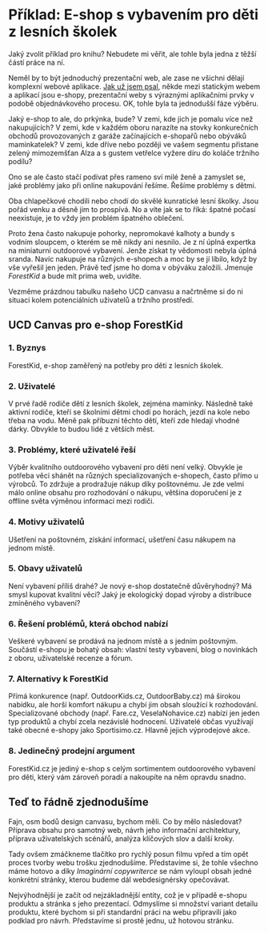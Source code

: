 # Příklad: E-shop s vybavením pro děti z lesních školek

Jaký zvolit příklad pro knihu? Nebudete mi věřit, ale tohle byla jedna z těžší částí práce na ní.

Neměl by to být jednoduchý prezentační web, ale zase ne všichni dělají komplexní webové aplikace. [Jak už jsem psal](weby-vs-aplikace.md), někde mezi statickým webem a aplikací jsou e-shopy, prezentační weby s výraznými aplikačními prvky v podobě objednávkového procesu. OK, tohle byla ta jednodušší fáze výběru.

Jaký e-shop to ale, do prkýnka, bude? V zemi, kde jich je pomalu více než nakupujících? V zemi, kde v každém oboru narazíte na stovky konkurečních obchodů provozovaných z garáže začínajících e-shopařů nebo obýváků maminkatelek? V zemi, kde dříve nebo později ve vašem segmentu přistane zelený mimozemšťan Alza a s gustem vetřelce vyžere díru do koláče tržního podílu? 

Ono se ale často stačí podívat přes rameno sví milé ženě a zamyslet se, jaké problémy jako při online nakupování řešíme. Řešíme problémy s dětmi. 

Oba chlapečkové chodili nebo chodí do skvělé kunratické lesní školky. Jsou pořád venku a děsně jim to prospívá. No a víte jak se to říká: špatné počasí neexistuje, je to vždy jen problém špatného oblečení. 

Proto žena často nakupuje pohorky, nepromokavé kalhoty a bundy s vodním sloupcem, o kterém se mě nikdy ani nesnilo. Je z ní úplná expertka na miniaturní outdoorové vybavení. Jenže získat ty vědomosti nebyla úplná sranda. Navíc nakupuje na různých e-shopech a moc by se jí líbilo, když by vše vyřešil jen jeden. Právě teď jsme ho doma v obýváku založili. Jmenuje *ForestKid* a bude mít prima web, uvidíte.

Vezměme prázdnou tabulku našeho UCD canvasu a načrtněme si do ni situaci kolem potenciálních uživatelů a tržního prostředí.

## UCD Canvas pro e-shop ForestKid

### 1. Byznys

ForestKid, e-shop zaměřený na potřeby pro děti z lesních školek.

### 2. Uživatelé

V prvé řadě rodiče dětí z lesních školek, zejména maminky. Následně také aktivní rodiče, kteří se školními dětmi chodí po horách, jezdí na kole nebo třeba na vodu. Méně pak příbuzní těchto dětí, kteří zde hledají vhodné dárky. Obvykle to budou lidé z větších měst.

### 3. Problémy, které uživatelé řeší

Výběr kvalitního outdoorového vybavení pro děti není velký. Obvykle je potřeba věci shánět na různých specializovaných e-shopech, často přímo u výrobců. To zdržuje a prodražuje nákup díky poštovnému. Je zde velmi málo online obsahu pro rozhodování o nákupu, většina doporučení je z offline světa výměnou informací mezi rodiči.

### 4. Motivy uživatelů

Ušetření na poštovném, získání informací, ušetření času nákupem na jednom místě.

### 5. Obavy uživatelů

Není vybavení příliš drahé? Je nový e-shop dostatečně důvěryhodný? Má smysl kupovat kvalitní věci? Jaký je ekologický dopad výroby a distribuce zmíněného vybavení? 

### 6. Řešení problémů, která obchod nabízí

Veškeré vybavení se prodává na jednom místě a s jedním poštovným. Součástí e-shopu je bohatý obsah: vlastní testy vybavení, blog o novinkách z oboru, uživatelské recenze a fórum.

### 7. Alternativy k ForestKid

Přímá konkurence (např. OutdoorKids.cz, OutdoorBaby.cz) má širokou nabídku, ale horší komfort nákupu a chybí jim obsah sloužící k rozhodování. Specializované obchody (např. Fare.cz, VeselaNohavice.cz) nabízí jen jeden typ produktů a chybí zcela nezávislé hodnocení. Uživatelé občas využívají také obecné e-shopy jako Sportisimo.cz. Hlavně jejich výprodejové akce.

### 8. Jedinečný prodejní argument

ForestKid.cz je jediný e-shop s celým sortimentem outdoorového vybavení pro děti, který vám zároveň poradí a nakoupíte na něm opravdu snadno.

## Teď to řádně zjednodušíme

Fajn, osm bodů design canvasu, bychom měli. Co by mělo následovat? Příprava obsahu pro samotný web, návrh jeho informační architektury, příprava uživatelských scénářů, analýza klíčových slov a další kroky. 

Tady ovšem zmáčkneme tlačítko pro rychlý posun filmu vpřed a tím opět proces tvorby webu trošku zjednodušíme. Představíme si, že tohle všechno máme hotovo a díky *Imaginární copywriterce* se nám vyloupl obsah jedné konkrétní stránky, kterou budeme dál webdesignérsky opečovávat.

Nejvýhodnější je začít od nejzákladnější entity, což je v případě e-shopu  produktu a stránka s jeho prezentací. Odmyslíme si množství variant detailu produktu, které bychom si při standardní práci na webu připravili jako podklad pro návrh. Představíme si prostě jednu, už hotovou stránku.


